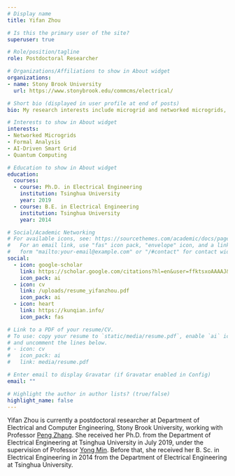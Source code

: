 ```yaml
---
# Display name
title: Yifan Zhou

# Is this the primary user of the site?
superuser: true

# Role/position/tagline
role: Postdoctoral Researcher

# Organizations/Affiliations to show in About widget
organizations:
- name: Stony Brook University
  url: https://www.stonybrook.edu/commcms/electrical/

# Short bio (displayed in user profile at end of posts)
bio: My research interests include microgrid and networked microgrids, formal analysis, AI-driven smart grid and quantum computing.

# Interests to show in About widget
interests:
- Networked Microgrids
- Formal Analysis
- AI-Driven Smart Grid
- Quantum Computing

# Education to show in About widget
education:
  courses:
  - course: Ph.D. in Electrical Engineering
    institution: Tsinghua University
    year: 2019
  - course: B.E. in Electrical Engineering
    institution: Tsinghua University
    year: 2014

# Social/Academic Networking
# For available icons, see: https://sourcethemes.com/academic/docs/page-builder/#icons
#   For an email link, use "fas" icon pack, "envelope" icon, and a link in the
#   form "mailto:your-email@example.com" or "/#contact" for contact widget.
social:
  - icon: google-scholar
    link: https://scholar.google.com/citations?hl=en&user=ffktsxoAAAAJ&view_op=list_works&sortby=pubdate
    icon_pack: ai
  - icon: cv
    link: /uploads/resume_yifanzhou.pdf
    icon_pack: ai
  - icon: heart
    link: https://kunqian.info/
    icon_pack: fas

# Link to a PDF of your resume/CV.
# To use: copy your resume to `static/media/resume.pdf`, enable `ai` icons in `params.toml`, 
# and uncomment the lines below.
# - icon: cv
#   icon_pack: ai
#   link: media/resume.pdf

# Enter email to display Gravatar (if Gravatar enabled in Config)
email: ""

# Highlight the author in author lists? (true/false)
highlight_name: false
---
```


Yifan Zhou is currently a postdoctoral researcher at Department of Electrical and Computer Engineering, Stony Brook University, working with Professor [Peng Zhang](http://www.ece.stonybrook.edu/~pzhang/index.html). She received her Ph.D. from the Department of Electrical Engineering at Tsinghua University in July 2019, under the supervision of Professor [](http://www.cse.msu.edu/~liuyunha/)[Yong Min](https://www.eea.tsinghua.edu.cn/en/info/1100/1944.htm). Before that, she received her B. Sc. in Electrical Engineering in 2014 from the Department of Electrical Engineering at Tsinghua University.

